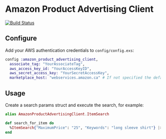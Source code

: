 Amazon Product Advertising Client
================================

[![Build Status](https://travis-ci.org/zachgarwood/elixir-amazon-product-advertising-client.svg?branch=master)](https://travis-ci.org/zachgarwood/elixir-amazon-product-advertising-client)

## Configure
Add your AWS authentication credentials to `config/config.exs`:

```elixir
config :amazon_product_advertising_client,
  associate_tag: "YourAssociateTag",
  aws_access_key_id: "YourAccessKeyID",
  aws_secret_access_key: "YourSecretAccessKey",
  marketplace_host: "webservices.amazon.ca" # If not specified the default value is webservices.amazon.com
```

## Usage
Create a search params struct and execute the search, for example:

```elixir
alias AmazonProductAdvertisingClient.ItemSearch

def search_for_item do
  %ItemSearch{"MaximumPrice": "25", "Keywords": "long sleeve shirt"} |> ItemSearch.execute
end
```
